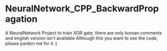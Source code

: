 # NeuralNetwork_CPP_BackwardPropagation
A NeuralNetwork Project to train XOR gate, there are only korean comments and english version isn't available
Although this you want to see the code, please pardon me for it :)
